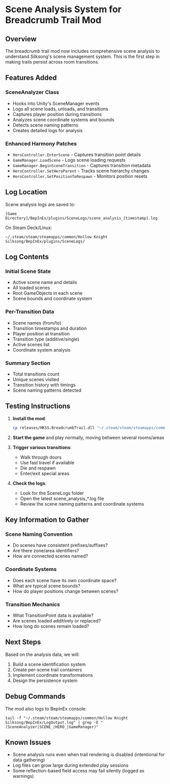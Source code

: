 # Scene Analysis System for Breadcrumb Trail Mod

## Overview

The breadcrumb trail mod now includes comprehensive scene analysis to understand Silksong's scene management system. This is the first step in making trails persist across room transitions.

## Features Added

### SceneAnalyzer Class
- Hooks into Unity's SceneManager events
- Logs all scene loads, unloads, and transitions
- Captures player position during transitions
- Analyzes scene coordinate systems and bounds
- Detects scene naming patterns
- Creates detailed logs for analysis

### Enhanced Harmony Patches
- `HeroController.EnterScene` - Captures transition point details
- `GameManager.LoadScene` - Logs scene loading requests
- `GameManager.BeginSceneTransition` - Captures transition metadata
- `HeroController.SetHeroParent` - Tracks scene hierarchy changes
- `HeroController.SetPositionToRespawn` - Monitors position resets

## Log Location

Scene analysis logs are saved to:
```
[Game Directory]/BepInEx/plugins/SceneLogs/scene_analysis_[timestamp].log
```

On Steam Deck/Linux:
```
~/.steam/steam/steamapps/common/Hollow Knight Silksong/BepInEx/plugins/SceneLogs/
```

## Log Contents

### Initial Scene State
- Active scene name and details
- All loaded scenes
- Root GameObjects in each scene
- Scene bounds and coordinate system

### Per-Transition Data
- Scene names (from/to)
- Transition timestamps and duration
- Player position at transition
- Transition type (additive/single)
- Active scenes list
- Coordinate system analysis

### Summary Section
- Total transitions count
- Unique scenes visited
- Transition history with timings
- Scene naming patterns detected

## Testing Instructions

1. **Install the mod**:
   ```bash
   cp releases/HKSS.BreadcrumbTrail.dll "~/.steam/steam/steamapps/common/Hollow Knight Silksong/BepInEx/plugins/"
   ```

2. **Start the game** and play normally, moving between several rooms/areas

3. **Trigger various transitions**:
   - Walk through doors
   - Use fast travel if available
   - Die and respawn
   - Enter/exit special areas

4. **Check the logs**:
   - Look for the SceneLogs folder
   - Open the latest scene_analysis_*.log file
   - Review the scene naming patterns and coordinate systems

## Key Information to Gather

### Scene Naming Convention
- Do scenes have consistent prefixes/suffixes?
- Are there zone/area identifiers?
- How are connected scenes named?

### Coordinate Systems
- Does each scene have its own coordinate space?
- What are typical scene bounds?
- How do player positions change between scenes?

### Transition Mechanics
- What TransitionPoint data is available?
- Are scenes loaded additively or replaced?
- How long do scenes remain loaded?

## Next Steps

Based on the analysis data, we will:
1. Build a scene identification system
2. Create per-scene trail containers
3. Implement coordinate transformations
4. Design the persistence system

## Debug Commands

The mod also logs to BepInEx console:
```
tail -f "~/.steam/steam/steamapps/common/Hollow Knight Silksong/BepInEx/LogOutput.log" | grep -E "(SceneAnalyzer|SCENE_|HERO_|GameManager)"
```

## Known Issues

- Scene analysis runs even when trail rendering is disabled (intentional for data gathering)
- Log files can grow large during extended play sessions
- Some reflection-based field access may fail silently (logged as warnings)
